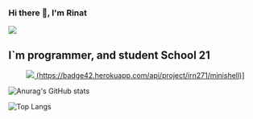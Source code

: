 ### Hi there :wave:, I'm Rinat
![](https://komarev.com/ghpvc/?username=irn271)
## I`m programmer, and student School 21

<p align="center">
  <a href="https://profile.intra.42.fr/">
    <img src="https://badge42.herokuapp.com/api/stats/hviva?darkmode=true"/>
    (https://badge42.herokuapp.com/api/project/irn271/minishell)]
  </a>
</p>

<div>


![Anurag's GitHub stats](https://github-readme-stats.vercel.app/api?username=irn271)



![Top Langs](https://github-readme-stats.vercel.app/api/top-langs/?username=irn271&layout=compact&hide=Objective-C,Roff,Makefile&langs_count=6)


</div>
